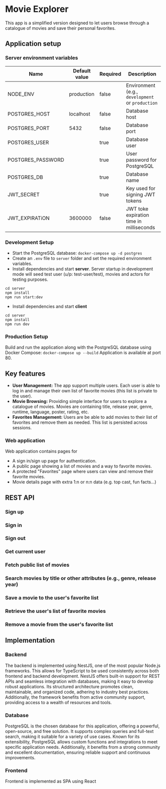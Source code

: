 # Movie Explorer

This app is a simplified version designed to let users browse through a catalogue of
movies and save their personal favorites.

## Application setup

### Server environment variables

| Name              | Default value | Required  | Description                                      |
|-----------------  |---------------|-----------|--------------------------------------------------|
| NODE_ENV          | production    | false     | Environment (e.g., `development` or `production` |           
| POSTGRES_HOST     | localhost     | false     | Database host                                    |
| POSTGRES_PORT     | 5432          | false     | Database port                                    |
| POSTGRES_USER     |               | true      | Database user                                    |
| POSTGRES_PASSWORD |               | true      | User password for PostgreSQL                     |
| POSTGRES_DB       |               | true      | Database name                                    |
| JWT_SECRET        |               | true      | Key used for signing JWT tokens                  |
| JWT_EXPIRATiON    | 3600000       | false     | JWT toke expiration time in milliseconds         |

### Development Setup
- Start the PostgreSQL database:
`docker-compose up -d postgres`
- Create an `.env` file to `server` folder and set the required environment variables.
- Install dependencies and start **server**. Server startup in development mode will seed test user (u/p: test-user/test), movies and actors for testing purposes.
```
cd server
npm install
npm run start:dev
```
- Install dependencies and start **client**
```
cd server
npm install
npm run dev
```

### Production Setup
Build and run the application along with the PostgreSQL database using Docker Compose:
`docker-compose up --build`
Application is available at port 80.


## Key features
- **User Management:** The app support multiple users. Each user is able to log in and manage their own list of favorite movies (this list is private to the user).
- **Movie Browsing:** Providing simple interface for users to explore a catalogue of movies. Movies are containing title, release year, genre, runtime, language, poster,
rating, etc.
- **Favorites Management:** Users are be able to add movies to their list of favorites and remove them as needed. This list is persisted across sessions.

### Web application
Web application contains pages for
- A sign in/sign up page for authentication.
- A public page showing a list of movies and a way to favorite movies.
- A protected "Favorites" page where users can view and remove their
favorite movies.
- Movie details page with extra 1:n or n:n data (e.g. top cast, fun facts...)

## REST API

### Sign up

### Sign in

### Sign out

### Get current user

### Fetch public list of movies

### Search movies by title or other attributes (e.g., genre, release year)

### Save a movie to the user's favorite list

### Retrieve the user's list of favorite movies

### Remove a movie from the user's favorite list


## Implementation

### Backend
The backend is implemented using NestJS, one of the most popular Node.js frameworks. This allows for TypeScript to be used consistently across both frontend and backend development. NestJS offers built-in support for REST APIs and seamless integration with databases, making it easy to develop robust applications. Its structured architecture promotes clean, maintainable, and organized code, adhering to industry best practices. Additionally, the framework benefits from active community support, providing access to a wealth of resources and tools.

### Database

PostgreSQL is the chosen database for this application, offering a powerful, open-source, and free solution. It supports complex queries and full-text search, making it suitable for a variety of use cases. Known for its extensibility, PostgreSQL allows custom functions and integrations to meet specific application needs. Additionally, it benefits from a strong community and excellent documentation, ensuring reliable support and continuous improvements.

### Frontend
Frontend is implemented as SPA using React

